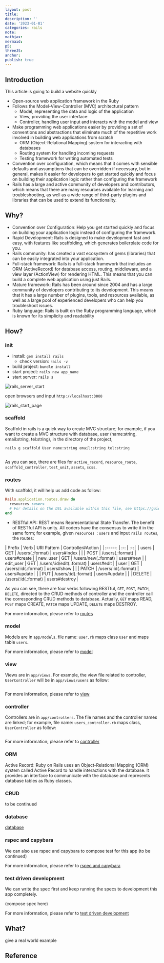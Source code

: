```yaml
---
layout: post
title:
description: ''
date: '2023-01-01'
categories: rails
note:
mathjax:
mermaid:
p5:
threeJS:
anchor:
publish: true
---
```


## Introduction

This article is going to build a website quickly

* Open-source web application framework in the Ruby
* Follows the Model-View-Controller (MVC) architectural pattern
  * Model, representing the data and logic of the application
  * View, providing the user interface
  * Controller, handling user input and interacts with the model and view
* Make programming web applications easier by providing a set of conventions and abstractions that eliminate much of the repetitive work involved in building web applications from scratch
  * ORM (Object-Relational Mapping) system for interacting with databases
  * Routing system for handling incoming requests
  * Testing framework for writing automated tests
* Convention over configuration, which means that it comes with sensible defaults and assumptions that can be overridden if necessary, but in general, makes it easier for developers to get started quickly and focus on building their application logic rather than configuring the framework
* Rails has a large and active community of developers and contributors, which means that there are many resources available for learning and troubleshooting, as well as a wide range of third-party plugins and libraries that can be used to extend its functionality.

## Why?

* Convention over Configuration: Help you get started quickly and focus on building your application logic instead of configuring the framework.
* Rapid Development: Rails is designed to make development fast and easy, with features like scaffolding, which generates boilerplate code for you.
* Rails community: has created a vast ecosystem of gems (libraries) that can be easily integrated into your application.
* Full-stack framework: Rails is a full-stack framework that includes an ORM (ActiveRecord) for database access, routing, middleware, and a view layer (ActionView) for rendering HTML. This means that you can build a complete web application using just Rails.
* Mature framework: Rails has been around since 2004 and has a large community of developers contributing to its development. This means that it has a large number of plugins, tools, and resources available, as well as a large pool of experienced developers who can help you troubleshoot issues.
* Ruby language: Rails is built on the Ruby programming language, which is known for its simplicity and readability

## How?

### init

* install: `gem install rails`
  * check version: `rails -v`
* build project: `bundle install`
* start project: `rails new app_name`
* start server: `rails s`

<img src="{{site.baseurl}}/assets/img/rails_server_start.png" alt="rails_server_start">

open browsers and input `http://localhost:3000`

<img src="{{site.baseurl}}/assets/img/rails_start_page.png" alt="rails_start_page">

### scaffold

Scaffold in rails is a quick way to create MVC structure; for example, if you want to create a MVC structure with database, user (name:string, email:string, tel:string), in the directory of the project,

``` bash
rails g scaffold User name:string email:string tel:string
```
<img src="{{site.baseurl}}/assets/img/files_created_by_scaffold.png" alt="">

As you can see, there are files for `active_record`, `resource_route`, `scaffold_controller`, `test_unit`, `assets`, `scss`.

### routes

With scaffold, it will help us add code as follow:

```ruby
Rails.application.routes.draw do
  resources :users
  # For details on the DSL available within this file, see https://guides.rubyonrails.org/routing.html
end
```

* RESTful API: REST means Representational State Transfer. The benefit of RESTful API is unity. All coders have the consensus to write it in the same form; for example, given `resources :users` and input `rails routes`, the routes:

| Prefix | Verb | URI Pattern | Controller#Action |
| :-----: | :-: | :-: |
| users | GET | /users(.:format) | users#index |
|  | POST | /users(.:format) | users#create |
| new_user | GET | /users/new(.:format) | users#new |
| edit_user | GET | /users/:id/edit(.:format) | users#edit |
| user | GET | /users/:id(.:format) | users#show |
|  | PATCH | /users/:id(.:format) | users#update |
|  | PUT | /users/:id(.:format) | users#update |
|  | DELETE | /users/:id(.:format) | users#destroy |

As you can see, there are four verbs following RESTful, `GET`, `POST`, `PATCH`, `DELETE`, directed to the CRUD methods of controller and the controller call the corresponding CRUD methods to database. Actually, `GET` maps READ, `POST` maps CREATE, `PATCH` maps UPDATE, `DELETE` maps DESTROY.

For more information, please refer to [routes]({{site.baseurl}}/rails/2022/02/05/Routes.html)

### model

Models are in `app/models`. file name: `user.rb` maps class `User` and maps table `users`.

For more information, please refer to [model]({{site.baseurl}}/rails/2021/03/02/model.html)

### view

Views are in `app/views`. For example, the view file related to controller, `UserController` will be in `app/views/users` as follow:

<img src="{{site.baseurl}}/assets/img/view_user_index.png" alt="">

For more information, please refer to [view]({{site.baseurl}}/rails/2021/03/02/view.html)

### controller

Controllers are in `app/controllers`. The file names and the controller names are linked; for example, file name: `users_controller.rb` maps class, `UserController` as follow:

<img src="{{site.baseurl}}/assets/img/user_controller.png" alt="">

For more information, please refer to [controller]({{site.baseurl}}/rails/2022/02/06/Controller.html)

### ORM

Active Record: Ruby on Rails uses an Object-Relational Mapping (ORM) system called Active Record to handle interactions with the database. It provides an interface to communicate with the database and represents database tables as Ruby classes.

### CRUD

to be continued

### database

[database]({{site.baseurl}}/rails/2023/03/28/database.html)

### rspec and capybara

We can also use rspec and capybara to compose test for this app (to be continued)

For more information, please refer to [rspec and capybara]({{site.baseurl}}/test/2022/08/31/rspec-and-capybara.html)

### test driven development

We can write the spec first and keep running the specs to development this app completely.

(compose spec here)

For more information, please refer to [test driven development]({{site.baseurl}}/test/2021/04/06/test-driven-development.html)

## What?

give a real world example

## Reference
